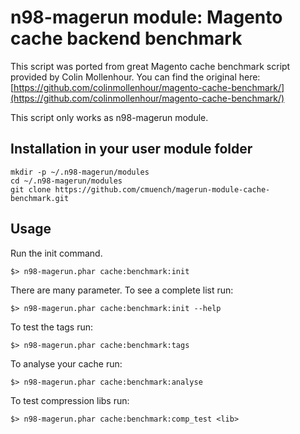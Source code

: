 # n98-magerun module: Magento cache backend benchmark

This script was ported from great Magento cache benchmark script provided by Colin Mollenhour.
You can find the original here: [https://github.com/colinmollenhour/magento-cache-benchmark/](https://github.com/colinmollenhour/magento-cache-benchmark/)

This script only works as n98-magerun module.

## Installation in your user module folder

    mkdir -p ~/.n98-magerun/modules
    cd ~/.n98-magerun/modules
    git clone https://github.com/cmuench/magerun-module-cache-benchmark.git

## Usage

Run the init command.

    $> n98-magerun.phar cache:benchmark:init

There are many parameter. To see a complete list run:

    $> n98-magerun.phar cache:benchmark:init --help

To test the tags run:

    $> n98-magerun.phar cache:benchmark:tags

To analyse your cache run:

    $> n98-magerun.phar cache:benchmark:analyse

To test compression libs run:

    $> n98-magerun.phar cache:benchmark:comp_test <lib>
